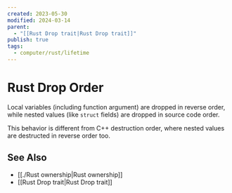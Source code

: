 ```yaml
---
created: 2023-05-30
modified: 2024-03-14
parent:
  - "[[Rust Drop trait|Rust Drop trait]]"
publish: true
tags:
  - computer/rust/lifetime
---
```


# Rust Drop Order

Local variables (including function argument) are dropped in reverse order, while nested values (like `struct` fields) are dropped in source code order.

This behavior is different from C++ destruction order, where nested values are destructed in reverse order too.

## See Also
- [[./Rust ownership|Rust ownership]]
- [[Rust Drop trait|Rust Drop trait]]